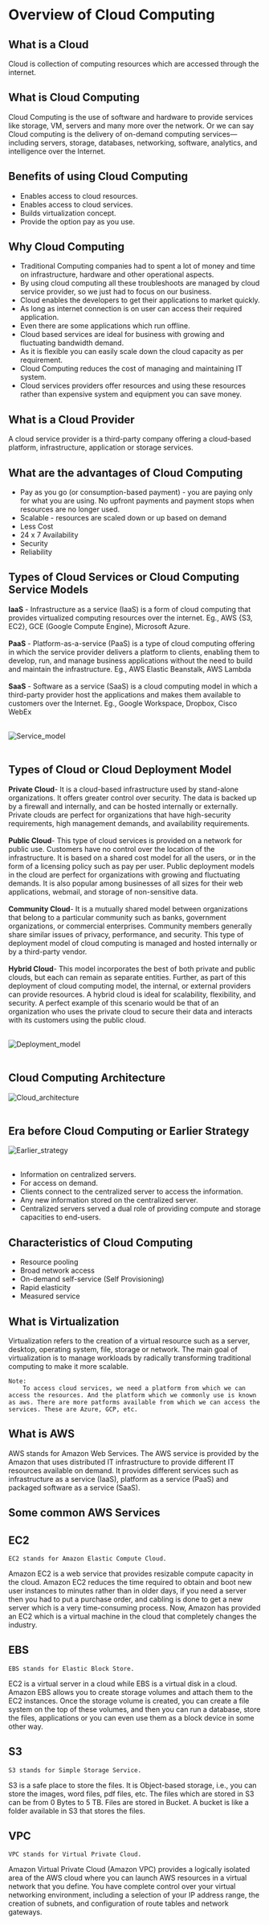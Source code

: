 # Overview of Cloud Computing


## What is a Cloud
  Cloud is collection of computing resources which are accessed through the internet.
  
## What is Cloud Computing
  Cloud Computing is the use of software and hardware to provide services like storage, VM, servers and many more over the network. Or we can say Cloud computing is the delivery of on-demand computing services—including servers, storage, databases, networking, software, analytics, and intelligence over the Internet.
  
## Benefits of using Cloud Computing
  -	Enables access to cloud resources.
  -	Enables access to cloud services.
  -	Builds virtualization concept.
  -	Provide the option pay as you use.

## Why Cloud Computing
  -	Traditional Computing companies had to spent a lot of money and time on infrastructure, hardware and other operational aspects.
  -	By using cloud computing all these troubleshoots are managed by cloud service provider, so we just had to focus on our business.
  -	Cloud enables the developers to get their applications to market quickly.
  -	As long as internet connection is on user can access their required application.
  -	Even there are some applications which run offline.
  -	Cloud based services are ideal for business with growing and fluctuating bandwidth demand.
  -	As it is flexible you can easily scale down the cloud capacity as per requirement.
  -	Cloud Computing reduces the cost of managing and maintaining IT system.
  -	Cloud services providers offer resources and using these resources rather than expensive system and equipment you can save money.

## What is a Cloud Provider
  A cloud service provider is a third-party company offering a cloud-based platform, infrastructure, application or storage services.
  
## What are the advantages of Cloud Computing
  - Pay as you go (or consumption-based payment) - you are paying only for what you are using. No upfront payments and payment stops when resources are no longer used.
  - Scalable - resources are scaled down or up based on demand
  - Less Cost
  - 24 x 7 Availability	
  - Security
  - Reliability

## Types of Cloud Services or Cloud Computing Service Models
  <b>IaaS</b> - Infrastructure as a service (IaaS) is a form of cloud computing that provides virtualized computing resources over the internet. Eg., AWS {S3, EC2}, GCE (Google Compute Engine), Microsoft Azure. </br></br>
  <b>PaaS</b> - Platform-as-a-service (PaaS) is a type of cloud computing offering in which the service provider delivers a platform to clients, enabling them to develop, run, and manage business applications without the need to build and maintain the infrastructure. Eg., AWS Elastic Beanstalk, AWS Lambda </br></br>
  <b>SaaS</b> - Software as a service (SaaS) is a cloud computing model in which a third-party provider host the applications and makes them available to customers over the Internet. Eg., Google Workspace, Dropbox, Cisco WebEx </br></br>

![Service_model](https://github.com/srabhayraj/Overview-of-Cloud-Computing/blob/main/images/service_model.png)
</br></br>

## Types of Cloud or Cloud Deployment Model
  <b>Private Cloud</b>- It is a cloud-based infrastructure used by stand-alone organizations. It offers greater control over security. The data is backed up by a firewall and internally, and can be hosted internally or externally. Private clouds are perfect for organizations that have high-security requirements, high management demands, and availability requirements. </br></br>
  <b>Public Cloud</b>- This type of cloud services is provided on a network for public use. Customers have no control over the location of the infrastructure. It is based on a shared cost model for all the users, or in the form of a licensing policy such as pay per user. Public deployment models in the cloud are perfect for organizations with growing and fluctuating demands. It is also popular among businesses of all sizes for their web applications, webmail, and storage of non-sensitive data. </br></br>
  <b>Community Cloud</b>- It is a mutually shared model between organizations that belong to a particular community such as banks, government organizations, or commercial enterprises. Community members generally share similar issues of privacy, performance, and security. This type of deployment model of cloud computing is managed and hosted internally or by a third-party vendor. </br></br>
  <b>Hybrid Cloud</b>- This model incorporates the best of both private and public clouds, but each can remain as separate entities. Further, as part of this deployment of cloud computing model, the internal, or external providers can provide resources. A hybrid cloud is ideal for scalability, flexibility, and security. A perfect example of this scenario would be that of an organization who uses the private cloud to secure their data and interacts with its customers using the public cloud. </br></br>
  
![Deployment_model](https://github.com/srabhayraj/Overview-of-Cloud-Computing/blob/main/images/deployment_model.png)
</br></br>

## Cloud Computing Architecture

![Cloud_architecture](https://github.com/srabhayraj/Overview-of-Cloud-Computing/blob/main/images/cloud_architecture.jpg)
</br></br>

## Era before Cloud Computing or Earlier Strategy

![Earlier_strategy](https://github.com/srabhayraj/Overview-of-Cloud-Computing/blob/main/images/earlier_strategy.png)
</br></br>
  - Information on centralized servers. 
  - For access on demand. 
  - Clients connect to the centralized server to access the information. 
  - Any new information stored on the centralized server. 
  - Centralized servers served a dual role of providing compute and storage capacities to end-users. 

## Characteristics of Cloud Computing
  - Resource pooling
  - Broad network access
  - On-demand self-service (Self Provisioning)
  - Rapid elasticity
  - Measured service

## What is Virtualization
  Virtualization refers to the creation of a virtual resource such as a server, desktop, operating system, file, storage or network.
  The main goal of virtualization is to manage workloads by radically transforming traditional computing to make it more scalable.

```
Note:
    To access cloud services, we need a platform from which we can access the resources. And the platform which we commonly use is known as aws. There are more patforms available from which we can access the services. These are Azure, GCP, etc.
```

## What is AWS
  AWS stands for Amazon Web Services.
  The AWS service is provided by the Amazon that uses distributed IT infrastructure to provide different IT resources available on demand. 
  It provides different services such as infrastructure as a service (IaaS), platform as a service (PaaS) and packaged software as a service (SaaS).
  
## Some common AWS Services

  ## EC2
    EC2 stands for Amazon Elastic Compute Cloud.
Amazon EC2 is a web service that provides resizable compute capacity in the cloud.
Amazon EC2 reduces the time required to obtain and boot new user instances to minutes rather than in older days, if you need a server then you had to put a purchase order, and cabling is done to get a new server which is a very time-consuming process. 
Now, Amazon has provided an EC2 which is a virtual machine in the cloud that completely changes the industry.

  ## EBS
    EBS stands for Elastic Block Store.
EC2 is a virtual server in a cloud while EBS is a virtual disk in a cloud.
Amazon EBS allows you to create storage volumes and attach them to the EC2 instances.
Once the storage volume is created, you can create a file system on the top of these volumes, and then you can run a database, store the files, applications or you can even use them as a block device in some other way.

  ## S3
    S3 stands for Simple Storage Service.
S3 is a safe place to store the files.
It is Object-based storage, i.e., you can store the images, word files, pdf files, etc.
The files which are stored in S3 can be from 0 Bytes to 5 TB.
Files are stored in Bucket. A bucket is like a folder available in S3 that stores the files.

  ## VPC
    VPC stands for Virtual Private Cloud.
Amazon Virtual Private Cloud (Amazon VPC) provides a logically isolated area of the AWS cloud where you can launch AWS resources in a virtual network that you define.
You have complete control over your virtual networking environment, including a selection of your IP address range, the creation of subnets, and configuration of route tables and network gateways.


